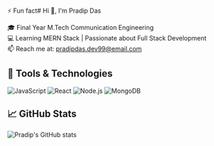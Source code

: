 
 ⚡ Fun fact# Hi 👋, I'm Pradip Das

🎓 Final Year M.Tech Communication Engineering  
💻 Learning MERN Stack | Passionate about Full Stack Development  
📫 Reach me at: pradipdas.dev99@email.com  

## 🔧 Tools & Technologies
![JavaScript](https://img.shields.io/badge/-JavaScript-black?style=flat-square&logo=javascript)
![React](https://img.shields.io/badge/-React-black?style=flat-square&logo=react)
![Node.js](https://img.shields.io/badge/-Node.js-black?style=flat-square&logo=node.js)
![MongoDB](https://img.shields.io/badge/-MongoDB-black?style=flat-square&logo=mongodb)

## 📈 GitHub Stats
![Pradip's GitHub stats](https://github-readme-stats.vercel.app/api?username=das-pradip&show_icons=true&theme=radical)


